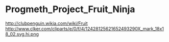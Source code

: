 # Progmeth_Project_Fruit_Ninja

http://clubpenguin.wikia.com/wiki/Fruit
http://www.clker.com/cliparts/e/0/f/4/12428125621652493290X_mark_18x18_02.svg.hi.png
